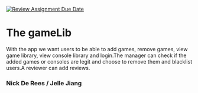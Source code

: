 [![Review Assignment Due Date](https://classroom.github.com/assets/deadline-readme-button-22041afd0340ce965d47ae6ef1cefeee28c7c493a6346c4f15d667ab976d596c.svg)](https://classroom.github.com/a/twPj_hbU)

# The gameLib

With the app we want users to be able to add games, remove games, view game library,
view console library and login.The manager can check if the added games or consoles are legit and
choose to remove them and blacklist users.A reviewer can add reviews.

### Nick De Rees / Jelle Jiang
